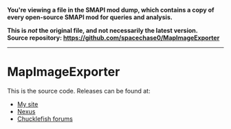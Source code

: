 **You're viewing a file in the SMAPI mod dump, which contains a copy of every open-source SMAPI mod
for queries and analysis.**

**This is _not_ the original file, and not necessarily the latest version.**  
**Source repository: https://github.com/spacechase0/MapImageExporter**

----

# MapImageExporter
This is the source code. Releases can be found at:
* [My site](http://spacechase0.com/mods/stardew-valley/map-image-exporter/)
* [Nexus](http://www.nexusmods.com/stardewvalley/mods/1073/)
* [Chucklefish forums](http://community.playstarbound.com/resources/map-image-exporter.4655/)
